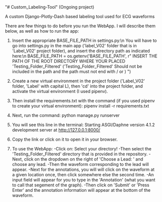 "# Custom_Labeling-Tool"  (Ongoing project)

A custom Django-Plotly-Dash based labeling tool used for ECG waveforms 

There are few things to do before you run the WebApp. I will describe them below, as well as how to run the app:

1. Insert the appropriate BASE_FILE_PATH in settings.py:\n
You will have to go into settings.py in the main app ('label_V02' folder that is in 'Label_V02' project folder), and insert the directory path as indicated here:\n
BASE_FILE_PATH = os.getenv('BASE_FILE_PATH', r" INSERT THE PATH OF THE ROOT DIRECTORY WHERE YOUR PLACED 'Testing_Folder_Filtered' ('Testing_Folder_Filtered' Should not be included in the path and the path must not end with / or \) ")

2. Create a new virtual environment in the project folder ('Label_V02' folder, 'Label' with capital L),
   then 'cd' into the project folder,
   and activate the virtual environment (I used pipenv).
   
4. Then install the requirements.txt with the command (if you used pipenv to create your virtual environment):
   pipenv install -r requirements.txt

5. Next, run the command:
   python manage.py runserver

6. You will see this line in the terminal:
   Starting ASGI/Daphne version 4.1.2 development server at http://127.0.0.1:8000/

7. Copy the link or click on it to open it in your browser.

8. To use the WebApp:
   -Click on: Select your directory!
   -Then select the 'Testing_Folder_Filtered' directory that is provided in the repository.
   -Next, click on the dropdown on the right of 'Choose a Lead: ' and choose any lead.
   -Then the waveform corresponding to the lead will appear.
   -Next for the annotations, you will will click on the waveform at a given location once, then click somewhere else the second time.
   -An input field will appear for you to type in the 'Annotation' (what you want to call that segement of the graph).
   -Then click on 'Submit' or 'Press Enter' and the annotation information will appear at the bottom of the waveform.
